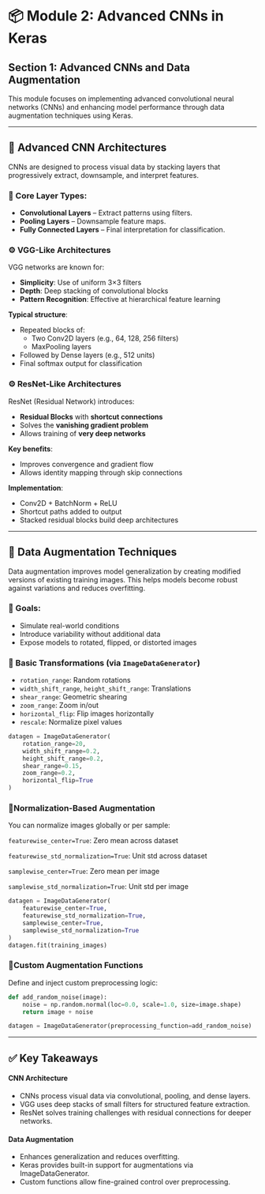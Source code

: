 # 📦 Module 2: Advanced CNNs in Keras

## Section 1: Advanced CNNs and Data Augmentation

This module focuses on implementing advanced convolutional neural networks (CNNs) and enhancing model performance through data augmentation techniques using Keras.

---

## 🧠 Advanced CNN Architectures

CNNs are designed to process visual data by stacking layers that progressively extract, downsample, and interpret features.

### 🔸 Core Layer Types:

- **Convolutional Layers** – Extract patterns using filters.
- **Pooling Layers** – Downsample feature maps.
- **Fully Connected Layers** – Final interpretation for classification.

### ⚙️ VGG-Like Architectures

VGG networks are known for:

- **Simplicity**: Use of uniform 3×3 filters
- **Depth**: Deep stacking of convolutional blocks
- **Pattern Recognition**: Effective at hierarchical feature learning

**Typical structure**:

- Repeated blocks of:
  - Two Conv2D layers (e.g., 64, 128, 256 filters)
  - MaxPooling layers
- Followed by Dense layers (e.g., 512 units)
- Final softmax output for classification

### ⚙️ ResNet-Like Architectures

ResNet (Residual Network) introduces:

- **Residual Blocks** with **shortcut connections**
- Solves the **vanishing gradient problem**
- Allows training of **very deep networks**

**Key benefits**:

- Improves convergence and gradient flow
- Allows identity mapping through skip connections

**Implementation**:

- Conv2D + BatchNorm + ReLU
- Shortcut paths added to output
- Stacked residual blocks build deep architectures

---

## 🧪 Data Augmentation Techniques

Data augmentation improves model generalization by creating modified versions of existing training images. This helps models become robust against variations and reduces overfitting.

### 🎯 Goals:

- Simulate real-world conditions
- Introduce variability without additional data
- Expose models to rotated, flipped, or distorted images

### 🔹 Basic Transformations (via `ImageDataGenerator`)

- `rotation_range`: Random rotations
- `width_shift_range`, `height_shift_range`: Translations
- `shear_range`: Geometric shearing
- `zoom_range`: Zoom in/out
- `horizontal_flip`: Flip images horizontally
- `rescale`: Normalize pixel values

```python
datagen = ImageDataGenerator(
    rotation_range=20,
    width_shift_range=0.2,
    height_shift_range=0.2,
    shear_range=0.15,
    zoom_range=0.2,
    horizontal_flip=True
)
```

### 🔹Normalization-Based Augmentation

You can normalize images globally or per sample:

`featurewise_center=True`: Zero mean across dataset

`featurewise_std_normalization=True`: Unit std across dataset

`samplewise_center=True`: Zero mean per image

`samplewise_std_normalization=True`: Unit std per image

```python
datagen = ImageDataGenerator(
    featurewise_center=True,
    featurewise_std_normalization=True,
    samplewise_center=True,
    samplewise_std_normalization=True
)
datagen.fit(training_images)
```

### 🔹Custom Augmentation Functions

Define and inject custom preprocessing logic:

```python
def add_random_noise(image):
    noise = np.random.normal(loc=0.0, scale=1.0, size=image.shape)
    return image + noise

datagen = ImageDataGenerator(preprocessing_function=add_random_noise)
```

---

## ✅ Key Takeaways

#### CNN Architecture

- CNNs process visual data via convolutional, pooling, and dense layers.
- VGG uses deep stacks of small filters for structured feature extraction.
- ResNet solves training challenges with residual connections for deeper networks.

#### Data Augmentation

- Enhances generalization and reduces overfitting.
- Keras provides built-in support for augmentations via ImageDataGenerator.
- Custom functions allow fine-grained control over preprocessing.
